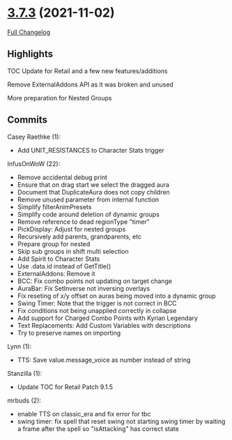 # [3.7.3](https://github.com/WeakAuras/WeakAuras2/tree/3.7.3) (2021-11-02)

[Full Changelog](https://github.com/WeakAuras/WeakAuras2/compare/3.7.2...3.7.3)

## Highlights

 TOC Update for Retail and a few new features/additions

Remove ExternalAddons API as it was broken and unused

More preparation for Nested Groups 

## Commits

Casey Raethke (1):

- Add UNIT_RESISTANCES to Character Stats trigger

InfusOnWoW (22):

- Remove accidental debug print
- Ensure that on drag start we select the dragged aura
- Document that DuplicateAura does not copy children
- Remove unused parameter from internal function
- Simplify filterAnimPresets
- Simplify code around deletion of dynamic groups
- Remove reference to dead regionType "timer"
- PickDisplay: Adjust for nested groups
- Recursively add parents, grandparents, etc
- Prepare group for nested
- Skip sub groups in shift multi selection
- Add Spirit to Character Stats
- Use .data.id instead of GetTitle()
- ExternalAddons: Remove it
- BCC: Fix combo points not updating on target change
- AuraBar: Fix SetInverse not inversing overlays
- Fix reseting of x/y offset on auras being moved into a dynamic group
- Swing Timer: Note that the trigger is not correct in BCC
- Fix conditions not being unapplied correctly in collapse
- Add support for Charged Combo Points with Kyrian Legendary
- Text Replacements: Add Custom Variables with descriptions
- Try to preserve names on importing

Lynn (1):

- TTS: Save value.message_voice as number instead of string

Stanzilla (1):

- Update TOC for Retail Patch 9.1.5

mrbuds (2):

- enable TTS on classic_era and fix error for tbc
- swing timer: fix spell that reset swing not starting swing timer by waiting a frame after the spell so "isAttacking" has correct state

